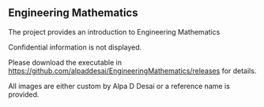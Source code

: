 ## Engineering Mathematics

The project provides an introduction to Engineering Mathematics

Confidential information is not displayed.

Please download the executable in https://github.com/alpaddesai/EngineeringMathematics/releases for details.

All images are either custom by Alpa D Desai or a reference name is provided.
